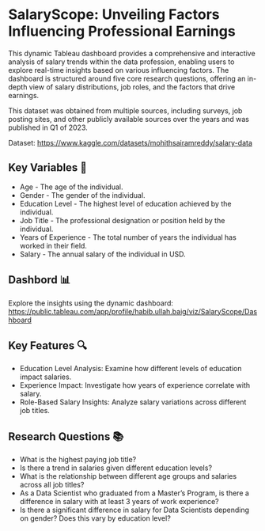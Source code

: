 # SalaryScope: Unveiling Factors Influencing Professional Earnings

This dynamic Tableau dashboard provides a comprehensive and interactive analysis of salary trends within the data profession, enabling users to explore real-time insights based on various influencing factors. The dashboard is structured around five core research questions, offering an in-depth view of salary distributions, job roles, and the factors that drive earnings.

This dataset was obtained from multiple sources, including surveys, job posting sites, and other publicly available sources over the years and was published in Q1 of 2023.

Dataset: https://www.kaggle.com/datasets/mohithsairamreddy/salary-data

## Key Variables 🎯
- Age - The age of the individual.
- Gender - The gender of the individual.
- Education Level - The highest level of education achieved by the individual.
- Job Title - The professional designation or position held by the individual.
- Years of Experience - The total number of years the individual has worked in their field.
- Salary - The annual salary of the individual in USD.

## Dashbord 📊
Explore the insights using the dynamic dashboard: https://public.tableau.com/app/profile/habib.ullah.baig/viz/SalaryScope/Dashboard

## Key Features 🔍
- Education Level Analysis: Examine how different levels of education impact salaries.
- Experience Impact: Investigate how years of experience correlate with salary.
- Role-Based Salary Insights: Analyze salary variations across different job titles.

## Research Questions 📚
- What is the highest paying job title?
- Is there a trend in salaries given different education levels?
- What is the relationship between different age groups and salaries across all job titles?
- As a Data Scientist who graduated from a Master’s Program, is there a difference in salary with at least 3 years of work experience?
- Is there a significant difference in salary for Data Scientists depending on gender? Does this vary by education level?
